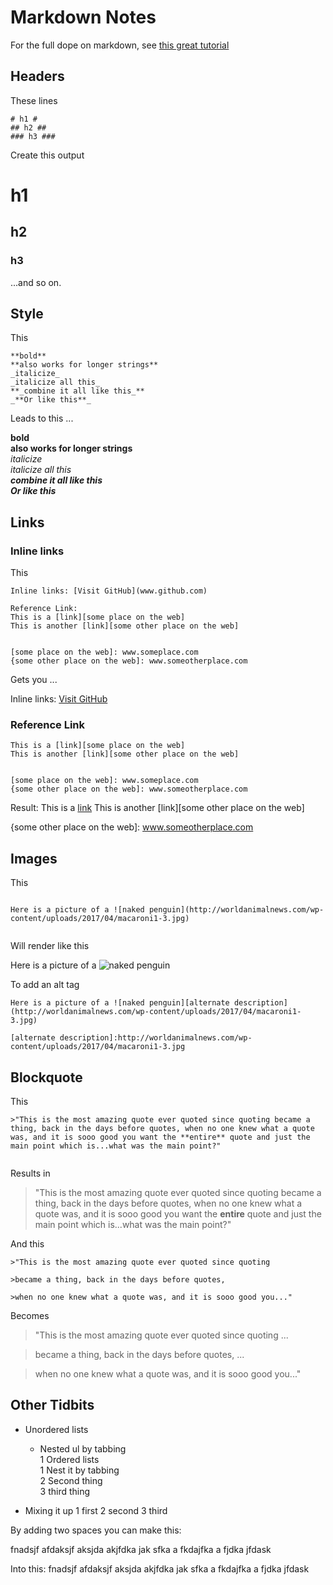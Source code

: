 # Markdown Notes #

For the full dope on markdown, see [this great tutorial](https://www.markdowntutorial.com)

## Headers ##
These lines
```
# h1 #  
## h2 ##
### h3 ###
```
Create this output

# h1 #  
## h2 ##  
### h3 ###  

...and so on.

## Style ##
This
```
**bold**  
**also works for longer strings**  
_italicize_  
_italicize all this_  
**_combine it all like this_**  
_**Or like this**_  
```
Leads to this ...

**bold**  
**also works for longer strings**  
_italicize_  
_italicize all this_  
**_combine it all like this_**  
_**Or like this**_  


## Links ##
### Inline links ###
This
```
Inline links: [Visit GitHub](www.github.com)

Reference Link:
This is a [link][some place on the web]
This is another [link][some other place on the web]


[some place on the web]: www.someplace.com
{some other place on the web]: www.someotherplace.com
```
Gets you ...

Inline links: [Visit GitHub](www.github.com)

### Reference Link ###
```
This is a [link][some place on the web]
This is another [link][some other place on the web]


[some place on the web]: www.someplace.com
{some other place on the web]: www.someotherplace.com
```
Result:
This is a [link][some place on the web]
This is another [link][some other place on the web]


[some place on the web]: www.someplace.com
{some other place on the web]: www.someotherplace.com

## Images ##
This
```

Here is a picture of a ![naked penguin](http://worldanimalnews.com/wp-content/uploads/2017/04/macaroni1-3.jpg)


```
Will render like this

Here is a picture of a ![naked penguin](http://worldanimalnews.com/wp-content/uploads/2017/04/macaroni1-3.jpg)

To add an alt tag
```
Here is a picture of a ![naked penguin][alternate description](http://worldanimalnews.com/wp-content/uploads/2017/04/macaroni1-3.jpg)

[alternate description]:http://worldanimalnews.com/wp-content/uploads/2017/04/macaroni1-3.jpg
```

## Blockquote ##
This
```
>"This is the most amazing quote ever quoted since quoting became a thing, back in the days before quotes, when no one knew what a quote was, and it is sooo good you want the **entire** quote and just the main point which is...what was the main point?"


```
Results in
>"This is the most amazing quote ever quoted since quoting became a thing, back in the days before quotes, when no one knew what a quote was, and it is sooo good you want the **entire** quote and just the main point which is...what was the main point?"


And this
```
>"This is the most amazing quote ever quoted since quoting

>became a thing, back in the days before quotes,

>when no one knew what a quote was, and it is sooo good you..."

```
Becomes
>"This is the most amazing quote ever quoted since quoting ...

>became a thing, back in the days before quotes, ...

>when no one knew what a quote was, and it is sooo good you..."


## Other Tidbits ##
* Unordered lists
  * Nested ul by tabbing  
1 Ordered lists  
 1 Nest it by tabbing  
 2 Second thing  
 3 third thing

* Mixing it up
  1 first
  2 second
  3 third

By adding two spaces you can make this:

fnadsjf afdaksjf aksjda akjfdka jak sfka a fkdajfka a fjdka jfdask

Into this:
fnadsjf afdaksjf aksjda   akjfdka jak sfka a   fkdajfka a fjdka jfdask
